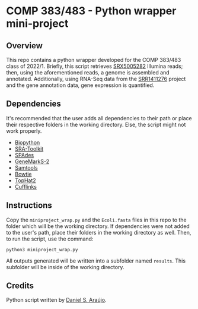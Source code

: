 # COMP 383/483 - Python wrapper mini-project

## Overview
This repo contains a python wrapper developed for the COMP 383/483 class of 2022/1. Briefly, this script retrieves [SRX5005282](https://www.ncbi.nlm.nih.gov/sra/SRX5005282) Illumina reads; then, using the aforementioned reads, a genome is assembled and annotated. Additionally, using RNA-Seq data from the [SRR1411276](https://www.ncbi.nlm.nih.gov/sra/SRX604287) project and the gene annotation data, gene expression is quantified.  

## Dependencies
It's recommended that the user adds all dependencies to their path or place their respective folders in the working directory. Else, the script might not work properly. 

* [Biopython](https://biopython.org/)
* [SRA-Toolkit](https://github.com/ncbi/sra-tools)
* [SPAdes](https://github.com/ablab/spades)
* [GeneMarkS-2](http://exon.gatech.edu/GeneMark/index.html)
* [Samtools](http://www.htslib.org/)
* [Bowtie](http://bowtie-bio.sourceforge.net/index.shtml)
* [TopHat2](https://ccb.jhu.edu/software/tophat/index.shtml)
* [Cufflinks](http://cole-trapnell-lab.github.io/cufflinks/cufflinks/index.html)

## Instructions
Copy the `miniproject_wrap.py` and the `Ecoli.fasta` files in this repo to the folder which will be the working directory. If dependencies were not added to the user's path, place their folders in the working directory as well. Then, to run the script, use the command:
```
python3 miniproject_wrap.py
```
All outputs generated will be written into a subfolder named `results`. This subfolder will be inside of the working directory. 

## Credits
Python script written by [Daniel S. Araújo](https://orcid.org/0000-0001-6219-9463).
